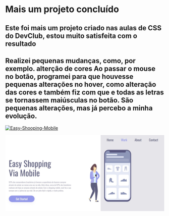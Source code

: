 <h1 >Mais um projeto concluído </h1>
<h2>Este foi mais um projeto criado nas aulas de CSS do DevClub, estou muito satisfeita com o resultado </h2>
   
<H2> Realizei pequenas mudanças, como, por exemplo.
  alterção de cores
  Ao passar o mouse no botão, programei para que houvesse pequenas alterações no hover,
  como alteração das cores e também fiz com que e todas as letras se tornassem maiúsculas no botão. 
  São pequenas alterações, mas já percebo a minha evolução. </h2>

[![Easy-Shooping-Mobile](https://img.shields.io/badge/Ver_Projeto-Click_Aqui-9499EA?style=for-the-badge&labelColor=5D5D7D)](https://daniellypedrini.github.io/Easy-Shooping-Mobile/)

<img src="https://github.com/daniellypedrini/Easy-Shooping-Mobile/blob/main/assets/Easy%20Shopping%20Via%20Mobile-%20README.jpeg" alt="Easy-Shooping-Mobile-README">
